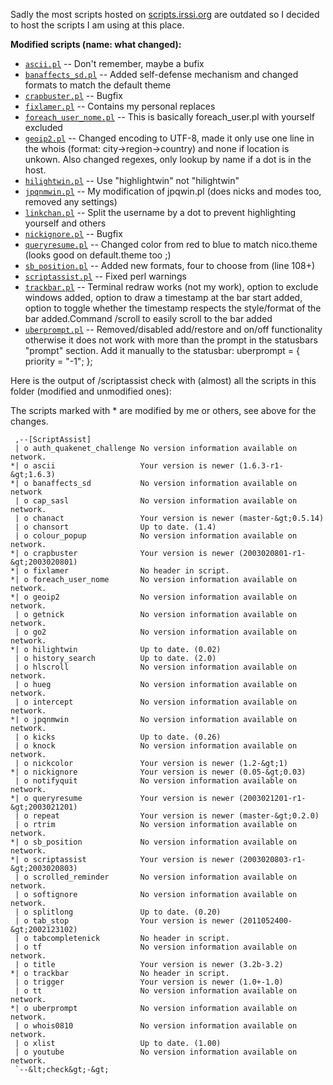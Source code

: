 Sadly the most scripts hosted on [scripts.irssi.org](http://scripts.irssi.org/)
 are outdated so I decided to host the scripts I am using at this place.

**Modified scripts (name: what changed):**

* [`ascii.pl`](ascii.pl) -- Don't remember, maybe a bufix
* [`banaffects_sd.pl`](banaffects_sd.pl) -- Added self-defense mechanism and changed formats to match the default theme
* [`crapbuster.pl`](crapbuster.pl) -- Bugfix
* [`fixlamer.pl`](fixlamer.pl) -- Contains my personal replaces
* [`foreach_user_nome.pl`](foreach_user_nome.pl) -- This is basically foreach_user.pl with yourself excluded
* [`geoip2.pl`](geoip2.pl) -- Changed encoding to UTF-8, made it only use one line in the whois (format: city-&gt;region-&gt;country) and none if location is unkown. Also changed regexes, only lookup by name if a dot is in the host.
* [`hilightwin.pl`](hilightwin.pl) -- Use "highlightwin" not "hilightwin"
* [`jpqnmwin.pl`](jpqnmwin.pl) -- My modification of jpqwin.pl (does nicks and modes too, removed any settings)
* [`linkchan.pl`](linkchan.pl) -- Split the username by a dot to prevent highlighting yourself and others
* [`nickignore.pl`](nickignore.pl) -- Bugfix
* [`queryresume.pl`](queryresume.pl) -- Changed color from red to blue to match nico.theme (looks good on default.theme too ;)
* [`sb_position.pl`](sb_position.pl) -- Added new formats, four to choose from (line 108+)
* [`scriptassist.pl`](scriptassist.pl) -- Fixed perl warnings
* [`trackbar.pl`](trackbar.pl) -- Terminal redraw works (not my work), option to exclude windows added, option to draw a timestamp at the bar start added, option to toggle whether the timestamp respects the style/format of the bar added.Command /scroll to easily scroll to the bar added
* [`uberprompt.pl`](uberprompt.pl) -- Removed/disabled add/restore and on/off functionality otherwise it does not work with more than the prompt in the statusbars "prompt" section. Add it manually to the statusbar: uberprompt = { priority = "-1"; };


Here is the output of /scriptassist check with (almost) all the scripts in this
 folder (modified and unmodified ones):

The scripts marked with * are modified by me or others, see above for the
 changes.

     ,--[ScriptAssist]
     | o auth_quakenet_challenge No version information available on network.
    *| o ascii                   Your version is newer (1.6.3-r1-&gt;1.6.3)
    *| o banaffects_sd           No version information available on network
     | o cap_sasl                No version information available on network.
     | o chanact                 Your version is newer (master-&gt;0.5.14)
     | o chansort                Up to date. (1.4)
     | o colour_popup            No version information available on network.
    *| o crapbuster              Your version is newer (2003020801-r1-&gt;2003020801)
    *| o fixlamer                No header in script.
    *| o foreach_user_nome       No version information available on network.
    *| o geoip2                  No version information available on network.
     | o getnick                 No version information available on network.
     | o go2                     No version information available on network.
    *| o hilightwin              Up to date. (0.02)
     | o history_search          Up to date. (2.0)
     | o hlscroll                No version information available on network.
     | o hueg                    No version information available on network.
     | o intercept               No version information available on network.
    *| o jpqnmwin                No version information available on network.
     | o kicks                   Up to date. (0.26)
     | o knock                   No version information available on network.
     | o nickcolor               Your version is newer (1.2-&gt;1)
    *| o nickignore              Your version is newer (0.05-&gt;0.03)
     | o notifyquit              No version information available on network.
    *| o queryresume             Your version is newer (2003021201-r1-&gt;2003021201)
     | o repeat                  Your version is newer (master-&gt;0.2.0)
     | o rtrim                   No version information available on network.
    *| o sb_position             No version information available on network.
    *| o scriptassist            Your version is newer (2003020803-r1-&gt;2003020803)
     | o scrolled_reminder       No version information available on network.
     | o softignore              No version information available on network.
     | o splitlong               Up to date. (0.20)
     | o tab_stop                Your version is newer (2011052400-&gt;2002123102)
     | o tabcompletenick         No header in script.
     | o tf                      No version information available on network.
     | o title                   Your version is newer (3.2b-3.2)
    *| o trackbar                No header in script.
     | o trigger                 Your version is newer (1.0+-1.0)
     | o tt                      No version information available on network.
    *| o uberprompt              No version information available on network.
     | o whois0810               No version information available on network.
     | o xlist                   Up to date. (1.00)
     | o youtube                 No version information available on network.
     `--&lt;check&gt;-&gt;

